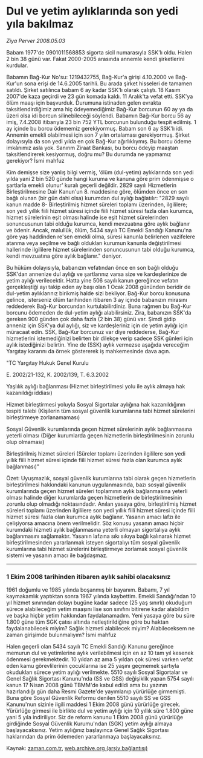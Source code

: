 # Dul ve yetim aylıklarında son yedi yıla bakılmaz

*Ziya Perver 2008.05.03*

<tr><td class="metin" colspan="2" style="padding-top: 20px; padding-left: 5px; padding-right: 10px;">Babam 1977'de 0901011568853 sigorta sicil numarasıyla SSK'lı oldu. Halen 2 bin 38 günü var. Fakat 2000-2005 arasında annemle kendi şirketlerini kurdular.</td></tr><tr><td class="metin" colspan="2" style="padding-top: 20px; padding-left: 5px; padding-right: 10px;"><p>Babamın Bağ-Kur No'su: 1219432755, Bağ-Kur'a girişi 4.10.2000 ve Bağ-Kur'un sona erişi de 14.6.2005 tarihli. Bu arada şirket hisseleri de tamamen satıldı. Şirket satılınca babam 6 ay kadar SSK'lı olarak çalıştı. 18 Kasım 2007'de kaza geçirdi ve 23 gün komada kaldı. 11 Aralık'ta vefat etti. SSK'ya ölüm maaşı için başvurduk. Durumuna istinaden gelen evrakta taksitlendirdiğimiz ama hiç ödeyemediğimiz Bağ-Kur borcunun 60 ay ya da üzeri olsa idi borcun silinebileceği söylendi. Babamın Bağ-Kur borcu 56 ay imiş, 7.4.2008 itibarıyla 23 bin 752 YTL borcunun bulunduğu tespit edilmiş. 1 ay içinde bu borcu ödememiz gerekiyormuş. Babam son 6 ay SSK'lı idi. Annemin emekli olabilmesi için son 7 yılın ortalaması gerekiyormuş. Şirket dolayısıyla da son yedi yılda en çok Bağ-Kur ağırlıklıymış. Bu borcu ödeme imkânımız asla yok. Sanırım Ziraat Bankası, bu borcu ödeyip maaştan taksitlendirerek kesiyormuş, doğru mu? Bu durumda ne yapmamız gerekiyor? İsmi mahfuz
<p>Kim demişse size yanlış bilgi vermiş, 'ölüm (dul-yetim) aylıklarında son yedi yılda yani 2 bin 520 günde hangi kuruma ve kanuna göre prim ödenmişse o şartlarla emekli olunur' kuralı geçerli değildir. 2829 sayılı Hizmetlerin Birleştirilmesine Dair Kanun'un 8. maddesine göre, ölümden önce en son bağlı olunan (bir gün dahi olsa) kurumdan dul aylığı bağlatılır: "2829 sayılı kanun madde 8- Birleştirilmiş hizmet süreleri toplamı üzerinden, ilgililere; son yedi yıllık fiili hizmet süresi içinde fiili hizmet süresi fazla olan kurumca, hizmet sürelerinin eşit olması halinde ise eşit hizmet sürelerinden sonuncusunun tabi olduğu kurumca, kendi mevzuatına göre aylık bağlanır ve ödenir. Ancak, malullük, ölüm, 5434 sayılı TC Emekli Sandığı Kanunu'na göre yaş haddinden re'sen emekli olma, süresi kanunla belirlenen vazifelere atanma veya seçilme ve bağlı oldukları kurumun kanunla değiştirilmesi hallerinde ilgililere hizmet sürelerinden sonuncusunun tabi olduğu kurumca, kendi mevzuatına göre aylık bağlanır." deniyor.
<p>Bu hüküm dolayısıyla, babanızın vefatından önce en son bağlı olduğu SSK'dan annenize dul aylığı ve şartlarınız varsa size ve kardeşlerinize de yetim aylığı verilecektir. Hatta yine 506 sayılı kanun gereğince vefatın gerçekleştiği ayı takip eden ay başı olan 1 Ocak 2008 gününden beridir de dul-yetim aylıklarınız birikmiş halde sizi bekliyor. Bağ-Kur borcu konusuna gelince, isterseniz ölüm tarihinden itibaren 3 ay içinde babanızın mirasını reddederek Bağ-Kur borcundan kurtulabilirdiniz. Buna rağmen bu Bağ-Kur borcunu ödemeden de dul-yetim aylığı alabilirsiniz. Zira, babanızın SSK'da gereken 900 günden çok daha fazla (2 bin 38) günü var. Şimdi gidip anneniz için SSK'ya dul aylığı, siz ve kardeşleriniz için de yetim aylığı için müracaat edin. SSK, Bağ-Kur borcunuz var diye reddederse, Bağ-Kur hizmetlerini istemediğinizi belirten bir dilekçe verip sadece SSK günleri için aylık istediğinizi belirtin. Yine de (SSK) aylık vermezse aşağıda vereceğim Yargıtay kararını da örnek göstererek iş mahkemesinde dava açın. 
<p>"TC Yargıtay Hukuk Genel Kurulu
<p>E. 2002/21-132, K. 2002/139, T. 6.3.2002
<p>Yaşlılık aylığı bağlanması (Hizmet birleştirilmesi yolu ile aylık almaya hak kazanıldığı iddiası)
<p>Hizmet birleştirmesi yoluyla Sosyal Sigortalar aylığına hak kazanıldığının tespiti talebi (Kişilerin tüm sosyal güvenlik kurumlarına tabi hizmet sürelerini birleştirmeye zorlanamaması)
<p>Sosyal Güvenlik kurumlarında geçen hizmet sürelerinin aylık bağlanmasına yeterli olması (Diğer kurumlarda geçen hizmetlerin birleştirilmesinin zorunlu olup olmaması)
<p>Birleştirilmiş hizmet süreleri (Süreler toplamı üzerinden ilgililere son yedi yıllık fiili hizmet süresi içinde fiili hizmet süresi fazla olan kurumca aylık bağlanması)"
<p>Özet: Uyuşmazlık, sosyal güvenlik kurumlarına tabi olarak geçen hizmetlerin birleştirilmesi hakkındaki kanunun uygulanmasında, bazı sosyal güvenlik kurumlarında geçen hizmet süreleri toplamının aylık bağlanmasına yeterli olması halinde diğer kurumlarda geçen hizmetlerin de birleştirilmesinin zorunlu olup olmadığı noktasındadır. Anılan yasaya göre, birleştirilmiş hizmet süreleri toplamı üzerinden ilgililere son yedi yıllık fiili hizmet süresi içinde fiili hizmet süresi fazla olan kurumca aylık bağlanır. Yasanın amacı lafzı ile çelişiyorsa amacına önem verilmelidir. Söz konusu yasanın amacı hiçbir kurumdaki hizmeti aylık bağlanmasına yeterli olmayan sigortalıya aylık bağlanmasını sağlamaktır. Yasanın lafzına sıkı sıkıya bağlı kalınarak hizmet birleştirilmesinden yararlanmak isteyen sigortalıyı tüm sosyal güvenlik kurumlarına tabi hizmet sürelerini birleştirmeye zorlamak sosyal güvenlik sistemi ve yasanın amacı ile bağdaşmaz.
<p><hr/>
<p><h3>1 Ekim 2008 tarihinden itibaren aylık sahibi olacaksınız</h3>
<p>1961 doğumlu ve 1985 yılında boşanmış bir bayanım. Babamı, 7 yıl kaymakamlık yaptıktan sonra 1967 yılında kaybettim. Emekli Sandığı'ndan 10 yıl hizmet sınırından dolayı bugüne kadar sadece (25 yaş sınırlı) okuduğum sürece alabileceğim yetim maaşını lise son sınıfını bitirene kadar alabildim ve başka hiçbir yetim hakkından faydalanamadım. Yeni yasaya göre bu süre 1.800 güne tüm SGK çatısı altında netleştirildiğine göre bu haktan faydalanabilecek miyim? Sağlık hizmeti alabilecek miyim? Alabileceksem ne zaman girişimde bulunmalıyım? İsmi mahfuz
<p>Halen geçerli olan 5434 sayılı TC Emekli Sandığı Kanunu gereğince memurun dul ve yetimlerine aylık verilebilmesi için en az 10 tam yıl kesenek ödenmesi gerekmektedir. 10 yıldan az ama 5 yıldan çok süresi varken vefat eden kamu görevlilerinin çocuklarına ise 25 yaşını geçmemek şartıyla okudukları sürece yetim aylığı verilmekte. 5510 sayılı Sosyal Sigortalar ve Genel Sağlık Sigortası Kanunu'nda (SS ve GSS) değişiklik yapan 5754 sayılı kanun 17 Nisan 2008 günü TBMM'de kabul edildi ama bu yazının hazırlandığı gün daha Resmi Gazete'de yayımlanıp yürürlüğe girmemişti. Buna göre Sosyal Güvenlik Reformu denilen 5510 sayılı SS ve GSS Kanunu'nun sizinle ilgili maddesi 1 Ekim 2008 günü yürürlüğe girecek. Yürürlüğe girmesi ile birlikte dul ve yetim aylığı için 10 yıllık süre 1.800 güne yani 5 yıla indiriliyor. Siz de reform kanunu 1 Ekim 2008 günü yürürlüğe girdiğinde Sosyal Güvenlik Kurumu'ndan (SGK) yetim aylığı almaya başlayacaksınız. Yetim aylığınız başlayınca Genel Sağlık Sigortası haklarından da prim ödemeden yararlanmaya başlayacaksınız. <br/></p></p></p></p></p></p></p></p></p></p></p></p></p></p></td></tr>

Kaynak: [zaman.com.tr](http://zaman.com.tr/yazar.do?yazino=684572), [web.archive.org (arşiv bağlantısı)](http://web.archive.org/web/20080605143817/http://www.zaman.com.tr:80/yazar.do?yazino=684572)
